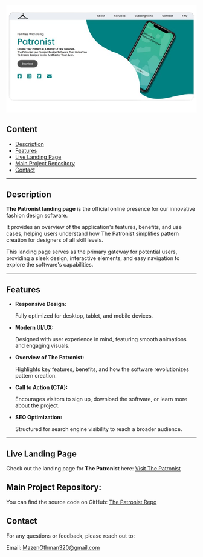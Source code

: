 <p align="center">
  <!-- Replace "screenshots/logo.jpg" with your actual logo or main image -->
  <img src="Images/1.png" alt="The Patronist" />
</p>

## Content
- [Description](#description)
- [Features](#features)
- [Live Landing Page](#live-landing-page)
- [Main Project Repository](#main-project-repository)
- [Contact](#contact)

---

## Description
**The Patronist landing page** is the official online presence for our innovative fashion design software.

It provides an overview of the application's features, benefits, and use cases, helping users understand how The Patronist simplifies pattern creation for designers of all skill levels.

This landing page serves as the primary gateway for potential users, providing a sleek design, interactive elements, and easy navigation to explore the software's capabilities.

---
## Features

- **Responsive Design:**

    Fully optimized for desktop, tablet, and mobile devices.

- **Modern UI/UX:**

    Designed with user experience in mind, featuring smooth animations and engaging visuals.

- **Overview of The Patronist:**

    Highlights key features, benefits, and how the software revolutionizes pattern creation.

- **Call to Action (CTA):**

    Encourages visitors to sign up, download the software, or learn more about the project.

- **SEO Optimization:**

    Structured for search engine visibility to reach a broader audience.


---


## Live Landing Page

  Check out the landing page for **The Patronist** here: [Visit The Patronist](https://mazenothman32.github.io/The-Patronist-Landing-Page/)

## Main Project Repository: 
You can find the source code on GitHub: [The Patronist Repo](https://github.com/MazenOthman32/The-Patronista)


## Contact
For any questions or feedback, please reach out to:

Email: MazenOthman320@gmail.com

